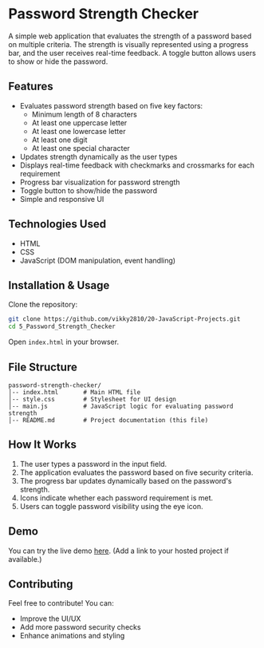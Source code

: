 # Password Strength Checker

A simple web application that evaluates the strength of a password based on multiple criteria. The strength is visually represented using a progress bar, and the user receives real-time feedback. A toggle button allows users to show or hide the password.

## Features

- Evaluates password strength based on five key factors:
  - Minimum length of 8 characters
  - At least one uppercase letter
  - At least one lowercase letter
  - At least one digit
  - At least one special character
- Updates strength dynamically as the user types
- Displays real-time feedback with checkmarks and crossmarks for each requirement
- Progress bar visualization for password strength
- Toggle button to show/hide the password
- Simple and responsive UI

## Technologies Used

- HTML
- CSS
- JavaScript (DOM manipulation, event handling)

## Installation & Usage

Clone the repository:

```sh
git clone https://github.com/vikky2810/20-JavaScript-Projects.git
cd 5_Password_Strength_Checker
```

Open `index.html` in your browser.

## File Structure

```
password-strength-checker/
│-- index.html       # Main HTML file
│-- style.css        # Stylesheet for UI design
│-- main.js          # JavaScript logic for evaluating password strength
│-- README.md        # Project documentation (this file)
```

## How It Works

1. The user types a password in the input field.
2. The application evaluates the password based on five security criteria.
3. The progress bar updates dynamically based on the password's strength.
4. Icons indicate whether each password requirement is met.
5. Users can toggle password visibility using the eye icon.

## Demo

You can try the live demo [here](#). (Add a link to your hosted project if available.)

## Contributing

Feel free to contribute! You can:

- Improve the UI/UX
- Add more password security checks
- Enhance animations and styling
